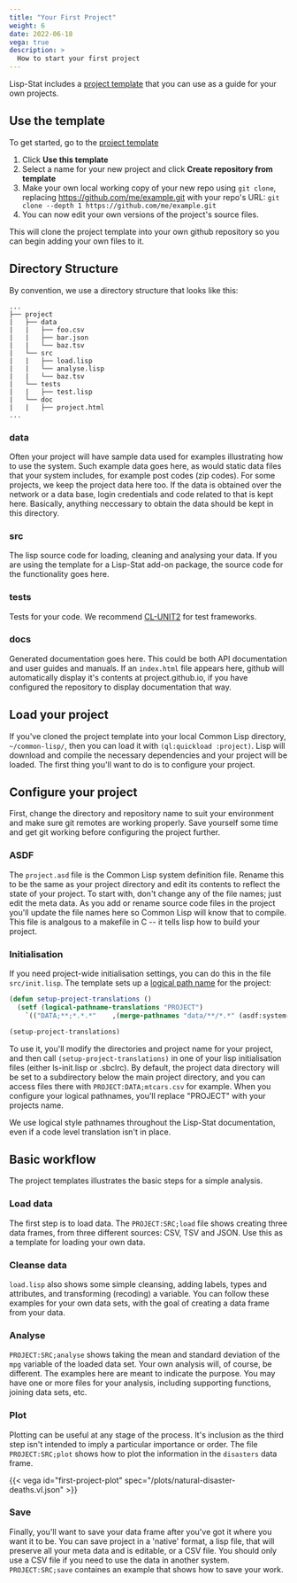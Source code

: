 ```yaml
---
title: "Your First Project"
weight: 6
date: 2022-06-18
vega: true
description: >
  How to start your first project
---
```


Lisp-Stat includes a [project
template](https://github.com/Lisp-Stat/project-template/) that you can
use as a guide for your own projects.

## Use the template
To get started, go to the [project
template](https://github.com/Lisp-Stat/project-template/)

1. Click **Use this template**
2. Select a name for your new project and click **Create repository from template**
3. Make your own local working copy of your new repo using `git
   clone`, replacing https://github.com/me/example.git with your
   repo's URL:
   `git clone --depth 1 https://github.com/me/example.git`
4. You can now edit your own versions of the project's source files.

This will clone the project template into your own github repository
so you can begin adding your own files to it.

## Directory Structure

By convention, we use a directory structure that looks like this:
```
...
├── project
|   ├── data
|   |   ├── foo.csv
|   |   ├── bar.json
|   |   └── baz.tsv
|   └── src
|   |   ├── load.lisp
|   |   └── analyse.lisp
|   |   └── baz.tsv
|   └── tests
|   |   ├── test.lisp
|   └── doc
|   |   ├── project.html
...
```

### data

Often your project will have sample data used for examples
illustrating how to use the system.  Such example data goes here, as
would static data files that your system includes, for example post
codes (zip codes).  For some projects, we keep the project data here
too.  If the data is obtained over the network or a data base, login
credentials and code related to that is kept here.  Basically,
anything neccessary to obtain the data should be kept in this
directory.

### src

The lisp source code for loading, cleaning and analysing your data.
If you are using the template for a Lisp-Stat add-on package, the
source code for the functionality goes here.

### tests

Tests for your code. We recommend [CL-UNIT2](https://github.com/lisp-mirror/clunit2) for test
frameworks.

### docs

Generated documentation goes here.  This could be both API
documentation and user guides and manuals.  If an `index.html` file
appears here, github will automatically display it's contents at
project.github.io, if you have configured the repository to display
documentation that way.

## Load your project

If you've cloned the project template into your local Common Lisp
directory, `~/common-lisp/`, then you can load it with `(ql:quickload
:project)`.  Lisp will download and compile the necessary
dependencies and your project will be loaded.  The first thing you'll
want to do is to configure your project.

## Configure your project

First, change the directory and repository name to suit your
environment and make sure git remotes are working properly.  Save
yourself some time and get git working before configuring the project
further.

### ASDF

The `project.asd` file is the Common Lisp system definition file.
Rename this to be the same as your project directory and edit its
contents to reflect the state of your project.  To start with, don't
change any of the file names; just edit the meta data.  As you add or
rename source code files in the project you'll update the file names
here so Common Lisp will know that to compile.  This file is analgous
to a makefile in C -- it tells lisp how to build your project.


### Initialisation
If you need project-wide initialisation settings, you can do this in
the file `src/init.lisp`.  The template sets up a [logical path
name](https://www.cs.cmu.edu/Groups/AI/html/cltl/clm/node211.html) for
the project:

```lisp
(defun setup-project-translations ()
  (setf (logical-pathname-translations "PROJECT")
	`(("DATA;**;*.*.*"    ,(merge-pathnames "data/**/*.*" (asdf:system-source-directory 'project))))))

(setup-project-translations)
```

To use it, you'll modify the directories and project name for your
project, and then call `(setup-project-translations)` in one of your
lisp initialisation files (either ls-init.lisp or .sbclrc).  By
default, the project data directory will be set to a subdirectory
below the main project directory, and you can access files there with
`PROJECT:DATA;mtcars.csv` for example.  When you configure your
logical pathnames, you'll replace "PROJECT" with your projects name.

We use logical style pathnames throughout the Lisp-Stat documentation,
even if a code level translation isn't in place.


## Basic workflow

The project templates illustrates the basic steps for a simple
analysis.

### Load data

The first step is to load data.  The `PROJECT:SRC;load` file shows
creating three data frames, from three different sources: CSV, TSV and
JSON.  Use this as a template for loading your own data.

### Cleanse data

`load.lisp` also shows some simple cleansing, adding labels, types and
attributes, and transforming (recoding) a variable.  You can follow
these examples for your own data sets, with the goal of creating a
data frame from your data.

### Analyse

`PROJECT:SRC;analyse` shows taking the mean and standard deviation of
the `mpg` variable of the loaded data set.  Your own analysis will, of
course, be different.  The examples here are meant to indicate the
purpose.  You may have one or more files for your analysis, including
supporting functions, joining data sets, etc.

### Plot

Plotting can be useful at any stage of the process.  It's inclusion as
the third step isn't intended to imply a particular importance or
order.  The file `PROJECT:SRC;plot` shows how to plot the information
in the `disasters` data frame.

{{< vega id="first-project-plot" spec="/plots/natural-disaster-deaths.vl.json" >}}

### Save

Finally, you'll want to save your data frame after you've got it where
you want it to be.  You can save project in a 'native' format, a lisp
file, that will preserve all your meta data and is editable, or a CSV
file.  You should only use a CSV file if you need to use the data in
another system.  `PROJECT:SRC;save` containes an example that shows how to save your work.


